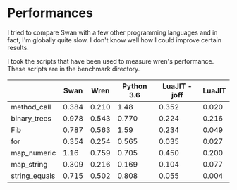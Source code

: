 # Performances
I tried to compare Swan with a few other programming languages and in fact, I'm globally quite slow. I don't know well how I could improve certain results.

I took the scripts that have been used to measure wren's performance. These scripts are in the benchmark directory.

&nbsp; | Swan | Wren | Python 3.6 |  LuaJIT -joff | LuaJIT
-----|-----|-----|-----|-----|-----
method_call | 0.384 | 0.210 | 1.48 | 0.352 | 0.020
binary_trees | 0.978 | 0.543 | 0.770 | 0.224 | 0.216
Fib | 0.787 |  0.563 | 1.59 | 0.234 |  0.049
for | 0.354 |  0.254 |  0.565 | 0.035 | 0.027
map_numeric | 1.16 | 0.759 | 0.705 | 0.450 | 0.200
map_string | 0.309 | 0.216 |0.169 | 0.104 | 0.077
string_equals | 0.715 | 0.502 | 0.808 | 0.055 | 0.004
